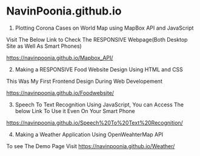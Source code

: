 # NavinPoonia.github.io
1) Plotting Corona Cases on World Map using MapBox API and JavaScript

  Visit The Below Link to Check The RESPONSIVE Webpage(Both Desktop Site as Well As Smart Phones)

  https://navinpoonia.github.io/Mapbox_API/


2) Making a RESPONSIVE Food Website Design Using HTML and CSS

  This Was My First Frontend Design During Web Developement

  https://navinpoonia.github.io/Foodwebsite/

3) Speech To Text Recognition Using JavaScript, You can Access The below Link To Use it Even On Your Smart Phone

  https://navinpoonia.github.io/Speech%20To%20Text%20Recognition/
  
  4) Making a Weather Application Using OpenWeahterMap API
  
  To see The Demo Page Visit https://navinpoonia.github.io/Weather/


